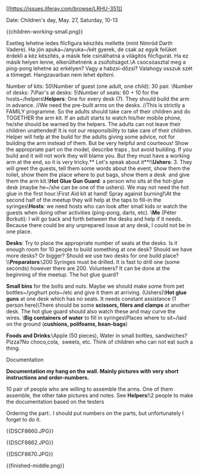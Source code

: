 [[https://issues.liferay.com/browse/LRHU-351]]

Date: Children's day, May. 27, Saturday, 10-13

{{children-working-small.png}}

Esetleg lehetne ledes filcfigura készítés mellette (mint Nimród Darth Vadere). Ha jön apuka~/anyuka~/két gyerek, de csak az egyik felüket érdekli a kéz készítés, a másik fele csinálhatná a világítós filcfigurát. Ha ez másik helyen lenne, elkerülhetnénk a zsúfoltságot.\\A csocsóasztal meg a ping-pong lehetne az erkélyen? Vagy a habzsi-dőzsi? Valahogy osszuk szét a tömeget. Hangzavarban nem lehet építeni.

Number of kits: 50\\Number of guest (one adult, one child): 30 pair. \\Number of desks: 7\\Pair's at desks: 5\\Number of seats: 60 + 10 for the hosts~/helpers\\**Helpers**: One for every desk (7). They should build the arm in advance. //We need the pre-built arms on the desks. //This is strictly a FAMILY programme. So the adults should take care of their children and do TOGETHER the arm kit. If an adult starts to watch his/her mobile phone, he/she should be warned by the helpers. The adults can not leave their children unattended! It is not our responsibility to take care of their children. Helper will help at the build for the adults giving some advice, not for building the arm instead of them. But be very helpful and courteous! Show the appropriate part on the model, describe traps , but avoid building. If you build and it will not work they will blame you. But they must have a working arm at the end, so it is very tricky.** Let's speak about it**!\\**Ushers**: 3. They will greet the guests, tell them some words about the event, show them the toilet, show them the place where to put bags, show them a desk  and give them the arm kit.\\**Hot Glue Gun Guard**: a person who sits at the hot-glue desk (maybe he~/she can be one of the ushers). We may not need the hot glue in the first hour.\\First Aid kit at hand! Spray against burning!\\At the second half of the meetup they will help at the taps to fill-in the syringes\\**Hosts**: we need hosts who can look after small kids or watch the guests when doing other activities (ping-pong, darts, etc). \\**Me** (Péter Borkuti): I will go back and forth between the desks and help if it needs. Because there could be any unprepared issue at any desk, I could not be in one place.

**Desks**: Try to place the appropriate number of seats at the desks. Is it enough room for 10 people to build something at one desk? Should we have more desks? Or bigger? Should we use two desks for one build place?\\\\**Preparators**:\\200 Syringes must be drilled. It is fast to drill one (some seconds) however there are 200. Volunteers? It can be done at the beginning of the meetup. The hot glue guard?

**Small bins** for the bolts and nuts. Maybe we should make some from pet bottles~/yoghurt pots~/etc and give it them at arriving. (Ushers)\\**Hot glue guns** at one desk which has no seats. It needs constant assistance (1 person here)\\There should be some **scissors, filers and clamps** at another desk. The hot glue guard should also watch these and may curve the wires. \\**Big containers of water** to fill in syringes\\Places where to sit~/laid on the ground (**cushions, polifoams, bean-bags**)

**Foods and Drinks**:\\Apple (50 pieces), Water in small bottles, sandwiches? Pizza?No choco,cola,  sweets, etc. Think of children who can not eat such a thing.

Documentation

**Documentation my hang on the wall. Mainly pictures with very short instructions and order-numbers.**

10 pair of people who are willing to assemble the arms. One of them assemble, the other take pictures and notes. See **Helpers**!\\2 people to make the documentation based on the testers

Ordering the part:. I should put numbers on the parts, but unfortunately I forget to do it.

{{DSCF8660.JPG}}

{{DSCF8662.JPG}}

{{DSCF8670.JPG}}

{{finished-middle.png}}

